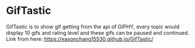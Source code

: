 # GifTastic
GifTastic is to show gif getting from the api of GIPHY, every topic would display 10 gifs and rating level and these gifs can be paused and continued. 
Link from here: https://easonchang15530.github.io/GifTastic/
